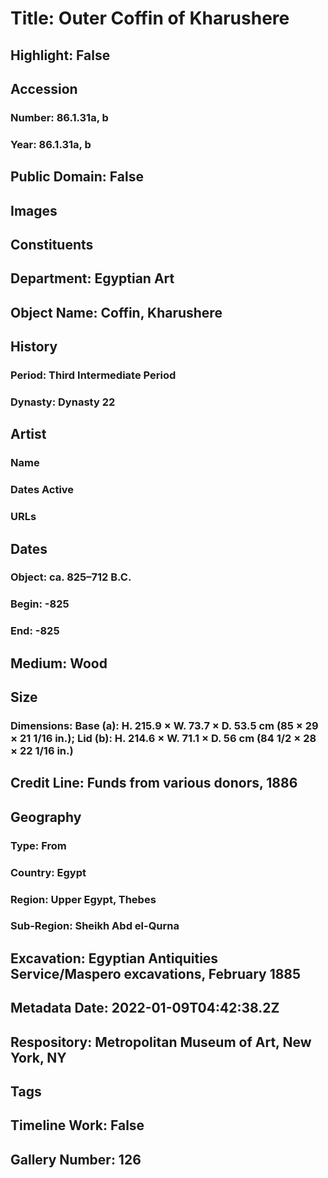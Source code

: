 # Title: Outer Coffin of Kharushere
## Highlight: False
## Accession
### Number: 86.1.31a, b
### Year: 86.1.31a, b
## Public Domain: False
## Images
## Constituents
## Department: Egyptian Art
## Object Name: Coffin, Kharushere
## History
### Period: Third Intermediate Period
### Dynasty: Dynasty 22
## Artist
### Name
### Dates Active
### URLs
## Dates
### Object: ca. 825–712 B.C.
### Begin: -825
### End: -825
## Medium: Wood
## Size
### Dimensions: Base (a): H. 215.9 × W. 73.7 × D. 53.5 cm (85 × 29 × 21 1/16 in.); Lid (b): H. 214.6 × W. 71.1 × D. 56 cm (84 1/2 × 28 × 22 1/16 in.)
## Credit Line: Funds from various donors, 1886
## Geography
### Type: From
### Country: Egypt
### Region: Upper Egypt, Thebes
### Sub-Region: Sheikh Abd el-Qurna
## Excavation: Egyptian Antiquities Service/Maspero excavations,  February 1885
## Metadata Date: 2022-01-09T04:42:38.2Z
## Respository: Metropolitan Museum of Art, New York, NY
## Tags
## Timeline Work: False
## Gallery Number: 126